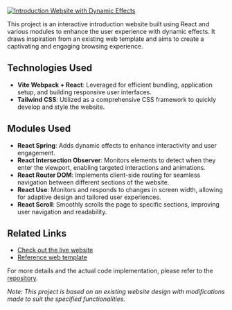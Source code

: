 [![Introduction Website with Dynamic Effects](https://img.shields.io/badge/Introduction%20Website%20with%20Dynamic%20Effects-Project%20Description-blueviolet)](https://github.com/your-repo)

This project is an interactive introduction website built using React and various modules to enhance the user experience with dynamic effects. It draws inspiration from an existing web template and aims to create a captivating and engaging browsing experience.

## Technologies Used

- **Vite Webpack + React**: Leveraged for efficient bundling, application setup, and building responsive user interfaces.
- **Tailwind CSS**: Utilized as a comprehensive CSS framework to quickly develop and style the website.

## Modules Used

- **React Spring**: Adds dynamic effects to enhance interactivity and user engagement.
- **React Intersection Observer**: Monitors elements to detect when they enter the viewport, enabling targeted interactions and animations.
- **React Router DOM**: Implements client-side routing for seamless navigation between different sections of the website.
- **React Use**: Monitors and responds to changes in screen width, allowing for adaptive design and tailored user experiences.
- **React Scroll**: Smoothly scrolls the page to specific sections, improving user navigation and readability.

## Related Links

- [Check out the live website](https://mingenho.website/)
- [Reference web template](https://www.ftft.com.tw/areas/00899etf/index.html)

For more details and the actual code implementation, please refer to the [repository](https://github.com/as4696137/ETFwebPage-Layout/tree/master).

*Note: This project is based on an existing website design with modifications made to suit the specified functionalities.*

